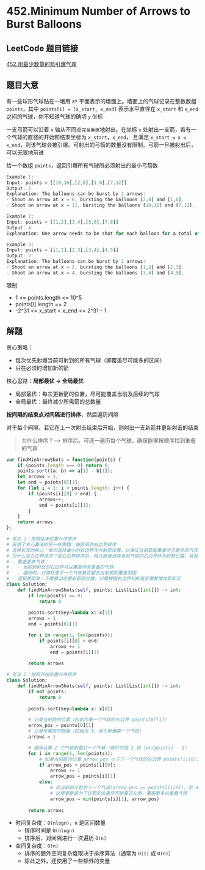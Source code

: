 # 452.Minimum Number of Arrows to Burst Balloons

## LeetCode 题目链接

[452.用最少数量的箭引爆气球](https://leetcode.cn/problems/minimum-number-of-arrows-to-burst-balloons/)

## 题目大意

有一些球形气球贴在一堵用 `XY` 平面表示的墙面上。墙面上的气球记录在整数数组 `points`，其中 `points[i] = [x_start, x_end]` 表示水平直径在 `x_start` 和 `x_end` 之间的气球，你不知道气球的确切 `y` 坐标

一支弓箭可以沿着 `x` 轴从不同点`完全垂直`地射出。在坐标 `x` 处射出一支箭，若有一个气球的直径的开始和结束坐标为 `x_start`，`x_end`， 且满足  `x_start ≤ x ≤ x_end`，则该气球会被引爆。可射出的弓箭的数量没有限制。弓箭一旦被射出后，可以无限地前进

给一个数组 `points`，返回引爆所有气球所必须射出的最小弓箭数

```js
Example 1:
Input: points = [[10,16],[2,8],[1,6],[7,12]]
Output: 2
Explanation: The balloons can be burst by 2 arrows:
- Shoot an arrow at x = 6, bursting the balloons [2,8] and [1,6].
- Shoot an arrow at x = 11, bursting the balloons [10,16] and [7,12].

Example 2:
Input: points = [[1,2],[3,4],[5,6],[7,8]]
Output: 4
Explanation: One arrow needs to be shot for each balloon for a total of 4 arrows.

Example 3:
Input: points = [[1,2],[2,3],[3,4],[4,5]]
Output: 2
Explanation: The balloons can be burst by 2 arrows:
- Shoot an arrow at x = 2, bursting the balloons [1,2] and [2,3].
- Shoot an arrow at x = 4, bursting the balloons [3,4] and [4,5].
```

限制:
- 1 <= points.length <= 10^5
- points[i].length == 2
- -2^31 <= x_start < x_end <= 2^31 - 1

## 解题

贪心策略：
- 每次优先射爆当前可射到的所有气球（即覆盖尽可能多的区间）
- 只在必须时增加新的箭

核心思路：**局部最优 -> 全局最优**
- 局部最优：每次更新箭的位置，尽可能覆盖当前及后续的气球
- 全局最优：最终减少所需箭的总数量

**按间隔的结束点对间隔进行排序**，然后遍历间隔

对于每个间隔，若它在上一次射击结束后开始，则射出一支新箭并更新射击的结束

> 为什么排序？--> 排序后，可逐一遍历每个气球，确保能够按顺序找到重叠的气球

```js
var findMinArrowShots = function(points) {
    if (points.length === 0) return 0;
    points.sort((a, b) => a[1] - b[1]);
    let arrows = 1;
    let end = points[0][1];
    for (let i = 1; i < points.length; i++) {
        if (points[i][0] > end) {
            arrows++;
            end = points[i][1];
        }
    }
    return arrows;
};
```
```python
# 写法 1：按照结束位置升序排序
# 采用了贪心算法的另一种思路：按区间的右边界排序
# 这种实现的核心：每次选择最小的右边界作为射箭位置，以保证当前箭能覆盖尽可能多的气球
# 为什么按右边界排序？按右边界排序后，每次直接选择当前气球的右边界作为射箭位置，具有以下优点：
# - 覆盖更多气球：
#   - 当前箭射出的右边界可以覆盖所有重叠的气球
#   - 遍历时，只需检查下一个气球是否超出当前箭的覆盖范围
# - 逻辑更简单：不需要动态更新箭的位置，只需根据右边界判断是否需要增加箭即可
class Solution:
    def findMinArrowShots(self, points: List[List[int]]) -> int:
        if len(points) == 0:
            return 0
        
        points.sort(key=lambda x: x[1])
        arrows = 1
        end = points[0][1]

        for i in range(1, len(points)):
            if points[i][0] > end:
                arrows += 1
                end = points[i][1]
        
        return arrows

# 写法 2：按照开始位置升序排序
class Solution:
    def findMinArrowShots(self, points: List[List[int]]) -> int:
        if not points:
            return 0
        
        points.sort(key=lambda x: x[0])

        # 记录当前箭的位置（初始为第一个气球的右边界 points[0][1]）
        arrow_pos = points[0][1]
        # 记录所需箭的数量（初始为 1，用于射爆第一个气球）
        arrows = 1

        # 遍历从第 2 个气球到最后一个气球（索引范围 1 到 len(points) - 1）
        for i in range(1, len(points)):
            # 如果当前箭的位置 arrow_pos 小于下一个气球的左边界 points[i][0]，说明当前箭无法射到这个气球
            if arrow_pos < points[i][0]:
                arrows += 1
                arrow_pos = points[i][1]
            else:
                # 若当前箭可射到下一个气球(arrow_pos >= points[i][0])，将 arrow_pos 更新为当前区间和之前区间的最小右边界
                # 这里更新是为了让箭的位置尽可能靠近左侧，覆盖更多的重叠气球
                arrow_pos = min(points[i][1], arrow_pos)
        
        return arrows
```

- 时间复杂度：`O(nlogn)`，`n` 是区间数量
  - 排序时间是 `O(nlogn)`
  - 排序后，对间隔进行一次遍历 `O(n)`
- 空间复杂度：`O(n)`
  - 排序的额外空间复杂度取决于排序算法（通常为 `O(1)` 或 `O(n)`）
  - 除此之外，还使用了一些额外的变量

